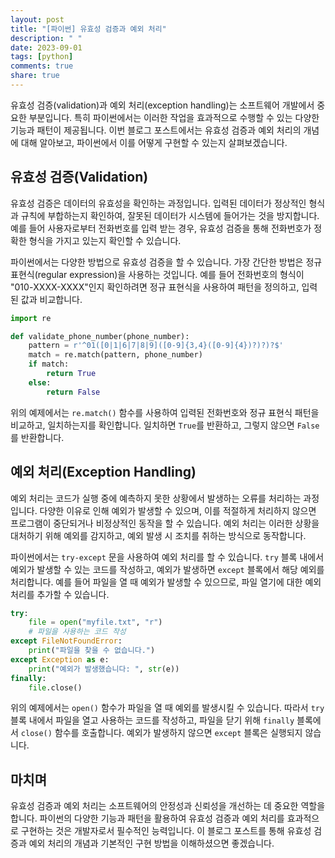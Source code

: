```yaml
---
layout: post
title: "[파이썬] 유효성 검증과 예외 처리"
description: " "
date: 2023-09-01
tags: [python]
comments: true
share: true
---
```


유효성 검증(validation)과 예외 처리(exception handling)는 소프트웨어 개발에서 중요한 부분입니다. 특히 파이썬에서는 이러한 작업을 효과적으로 수행할 수 있는 다양한 기능과 패턴이 제공됩니다. 이번 블로그 포스트에서는 유효성 검증과 예외 처리의 개념에 대해 알아보고, 파이썬에서 이를 어떻게 구현할 수 있는지 살펴보겠습니다.

## 유효성 검증(Validation)

유효성 검증은 데이터의 유효성을 확인하는 과정입니다. 입력된 데이터가 정상적인 형식과 규칙에 부합하는지 확인하여, 잘못된 데이터가 시스템에 들어가는 것을 방지합니다. 예를 들어 사용자로부터 전화번호를 입력 받는 경우, 유효성 검증을 통해 전화번호가 정확한 형식을 가지고 있는지 확인할 수 있습니다.

파이썬에서는 다양한 방법으로 유효성 검증을 할 수 있습니다. 가장 간단한 방법은 정규 표현식(regular expression)을 사용하는 것입니다. 예를 들어 전화번호의 형식이 "010-XXXX-XXXX"인지 확인하려면 정규 표현식을 사용하여 패턴을 정의하고, 입력된 값과 비교합니다.

```python
import re

def validate_phone_number(phone_number):
    pattern = r'^01([0|1|6|7|8|9]([0-9]{3,4}([0-9]{4})?)?)?$'
    match = re.match(pattern, phone_number)
    if match:
        return True
    else:
        return False
```

위의 예제에서는 `re.match()` 함수를 사용하여 입력된 전화번호와 정규 표현식 패턴을 비교하고, 일치하는지를 확인합니다. 일치하면 `True`를 반환하고, 그렇지 않으면 `False`를 반환합니다.

## 예외 처리(Exception Handling)

예외 처리는 코드가 실행 중에 예측하지 못한 상황에서 발생하는 오류를 처리하는 과정입니다. 다양한 이유로 인해 예외가 발생할 수 있으며, 이를 적절하게 처리하지 않으면 프로그램이 중단되거나 비정상적인 동작을 할 수 있습니다. 예외 처리는 이러한 상황을 대처하기 위해 예외를 감지하고, 예외 발생 시 조치를 취하는 방식으로 동작합니다.

파이썬에서는 `try-except` 문을 사용하여 예외 처리를 할 수 있습니다. `try` 블록 내에서 예외가 발생할 수 있는 코드를 작성하고, 예외가 발생하면 `except` 블록에서 해당 예외를 처리합니다. 예를 들어 파일을 열 때 예외가 발생할 수 있으므로, 파일 열기에 대한 예외 처리를 추가할 수 있습니다.

```python
try:
    file = open("myfile.txt", "r")
    # 파일을 사용하는 코드 작성
except FileNotFoundError:
    print("파일을 찾을 수 없습니다.")
except Exception as e:
    print("예외가 발생했습니다: ", str(e))
finally:
    file.close()
```

위의 예제에서는 `open()` 함수가 파일을 열 때 예외를 발생시킬 수 있습니다. 따라서 `try` 블록 내에서 파일을 열고 사용하는 코드를 작성하고, 파일을 닫기 위해 `finally` 블록에서 `close()` 함수를 호출합니다. 예외가 발생하지 않으면 `except` 블록은 실행되지 않습니다.

## 마치며

유효성 검증과 예외 처리는 소프트웨어의 안정성과 신뢰성을 개선하는 데 중요한 역할을 합니다. 파이썬의 다양한 기능과 패턴을 활용하여 유효성 검증과 예외 처리를 효과적으로 구현하는 것은 개발자로서 필수적인 능력입니다. 이 블로그 포스트를 통해 유효성 검증과 예외 처리의 개념과 기본적인 구현 방법을 이해하셨으면 좋겠습니다.